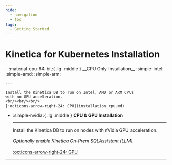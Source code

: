 ```yaml
---
hide:
  - navigation
  - toc
tags:
  - Getting Started
---
```

# Kinetica for Kubernetes Installation

<div class="grid cards" markdown>
-   :material-cpu-64-bit:{ .lg .middle } __CPU Only Installation__ :simple-intel: :simple-amd: :simple-arm:

    ---

    Install the Kinetica DB to run on Intel, AMD or ARM CPUs
    with no GPU acceleration.
    <br/><br/><br/>
    [:octicons-arrow-right-24: CPU](installation_cpu.md)

-   :simple-nvidia:{ .lg .middle } __CPU & GPU Installation__

    ---

    Install the Kinetica DB to run on nodes with nVidia GPU acceleration.
    <br/><br/>
    _Optionally enable Kinetica On-Prem SQLAssistant (LLM)._
    <br/><br/>
    [:octicons-arrow-right-24: GPU](installation_gpu.md)
</div>

---
